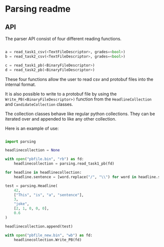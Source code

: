 # Parsing readme

## API

The parser API consist of four different reading functions.

```python

a = read_task1_csv(<TextFileDescriptor>, grades=<bool>)
b = read_task2_csv(<TextFileDescriptor>, grades=<bool>)

c = read_task1_pb(<BinaryFileDescriptor>)
d = read_task2_pb(<BinaryFileDescriptor>)

```

These four functions allow the user to read csv and protobuf files into the internal format.

It is also possible to write to a protobuf file by using the `Write_PB(<BinaryFileDescriptor>)` function from the `HeadlineCollection` and `CandidateCollection` classes.

The collection classes behave like regular python collections. They can be iterated over and appended to like any other collection.

Here is an example of use:

```python

import parsing

headlinecollection = None

with open("pbfile.bin", "rb") as fd:
    headlinecollection = parsing.read_task1_pb(fd)

for headline in headlinecollection:
    headline.sentence = [word.replace("/", "\\") for word in headline.sentence]

test = parsing.Headline(
    42,
    ["This", "is", "a", "sentence"],
    3,
    "joke",
    [2, 1, 0, 0, 0],
    0.6
)

headlinecollection.append(test)

with open("pbfile_new.bin", "wb") as fd:
    headlinecollection.Write_PB(fd)


```
